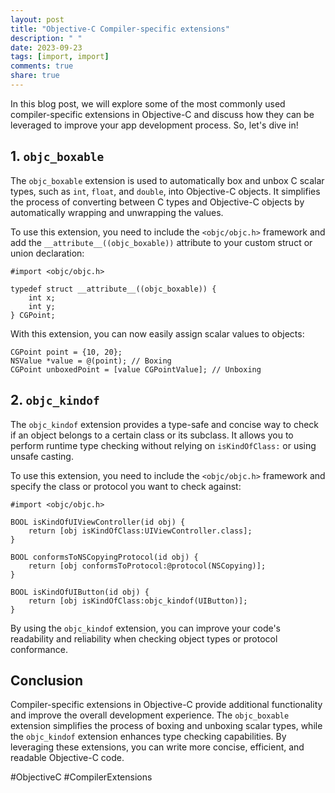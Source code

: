 ```yaml
---
layout: post
title: "Objective-C Compiler-specific extensions"
description: " "
date: 2023-09-23
tags: [import, import]
comments: true
share: true
---
```


In this blog post, we will explore some of the most commonly used compiler-specific extensions in Objective-C and discuss how they can be leveraged to improve your app development process. So, let's dive in!

## 1. `objc_boxable`

The `objc_boxable` extension is used to automatically box and unbox C scalar types, such as `int`, `float`, and `double`, into Objective-C objects. It simplifies the process of converting between C types and Objective-C objects by automatically wrapping and unwrapping the values.

To use this extension, you need to include the `<objc/objc.h>` framework and add the `__attribute__((objc_boxable))` attribute to your custom struct or union declaration:

```objc
#import <objc/objc.h>

typedef struct __attribute__((objc_boxable)) {
    int x;
    int y;
} CGPoint;
```

With this extension, you can now easily assign scalar values to objects:

```objc
CGPoint point = {10, 20};
NSValue *value = @(point); // Boxing
CGPoint unboxedPoint = [value CGPointValue]; // Unboxing
```

## 2. `objc_kindof`

The `objc_kindof` extension provides a type-safe and concise way to check if an object belongs to a certain class or its subclass. It allows you to perform runtime type checking without relying on `isKindOfClass:` or using unsafe casting.

To use this extension, you need to include the `<objc/objc.h>` framework and specify the class or protocol you want to check against:

```objc
#import <objc/objc.h>

BOOL isKindOfUIViewController(id obj) {
    return [obj isKindOfClass:UIViewController.class];
}

BOOL conformsToNSCopyingProtocol(id obj) {
    return [obj conformsToProtocol:@protocol(NSCopying)];
}

BOOL isKindOfUIButton(id obj) {
    return [obj isKindOfClass:objc_kindof(UIButton)];
}
```

By using the `objc_kindof` extension, you can improve your code's readability and reliability when checking object types or protocol conformance.

## Conclusion

Compiler-specific extensions in Objective-C provide additional functionality and improve the overall development experience. The `objc_boxable` extension simplifies the process of boxing and unboxing scalar types, while the `objc_kindof` extension enhances type checking capabilities. By leveraging these extensions, you can write more concise, efficient, and readable Objective-C code.

#ObjectiveC #CompilerExtensions